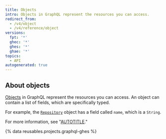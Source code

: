 ```yaml
---
title: Objects
intro: Objects in GraphQL represent the resources you can access.
redirect_from:
  - /v4/object
  - /v4/reference/object
versions:
  fpt: '*'
  ghec: '*'
  ghes: '*'
  ghae: '*'
topics:
  - API
autogenerated: true
---
```


## About objects

[Objects](https://graphql.github.io/graphql-spec/June2018/#sec-Objects) in GraphQL represent the resources you can access. An object can contain a list of fields, which are specifically typed.

For example, the [`Repository`](/graphql/reference/objects#repository) object has a field called `name`, which is a `String`.

For more information, see "[AUTOTITLE](/graphql/guides/introduction-to-graphql)."

{% data reusables.projects.graphql-ghes %}


<!-- Content after this section is automatically generated -->
